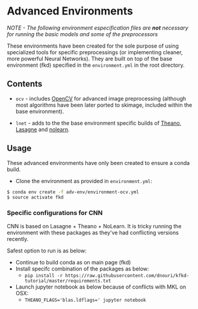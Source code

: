 # Advanced Environments

*NOTE - The following environment especification files are **not** necessary for running the basic models and some of the preprocessors*  

These environments have been created for the sole purpose of using specialized tools for specific preprocessings (or implementing cleaner, more powerful Neural Networks). They are built on top of the base environment (fkd) specified in the `environment.yml` in the root directory.  

## Contents

* `ocv` - includes [OpenCV](https://opencv-python-tutroals.readthedocs.org/en/latest/#) for advanced image preprocessing (although most algorithms have been later ported to skimage, included within the base environment).  
  
* `lnet` - adds to the the base environment specific builds of [Theano](http://deeplearning.net/software/theano/), [Lasagne](http://lasagne.readthedocs.org/en/latest/) and [nolearn](https://pythonhosted.org/nolearn/).  

## Usage

These advanced environments have only been created to ensure a conda build.

*  Clone the environment as provided in `environment.yml`:  
```bash
$ conda env create -f adv-env/environment-ocv.yml
$ source activate fkd
```

### Specific configurations for CNN

CNN is based on Lasagne + Theano + NoLearn. It is tricky running the environment with these packages as they've had conflicting versions recently. 

Safest option to run is as below:

* Continue to build conda as on main page (fkd)
* Install specifc combination of the packages as below:
	* ```pip install -r https://raw.githubusercontent.com/dnouri/kfkd-tutorial/master/requirements.txt```
* Launch jupyter notebook as below because of conflicts with MKL on OSX:
	* ```THEANO_FLAGS='blas.ldflags=' jupyter notebook```


